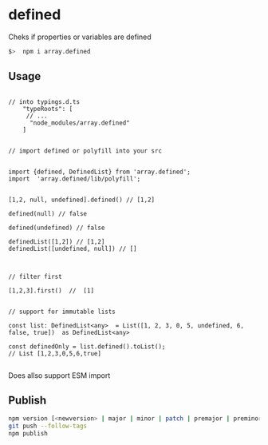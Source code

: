 # defined
Cheks if properties or variables are defined


```bash
$>  npm i array.defined
```

## Usage

```javscript

// into typings.d.ts
    "typeRoots": [
     // ...
      "node_modules/array.defined"
    ]


// import defined or polyfill into your src


import {defined, DefinedList} from 'array.defined';
import  'array.defined/lib/polyfill';


[1,2, null, undefined].defined() // [1,2]

defined(null) // false

defined(undefined) // false

definedList([1,2]) // [1,2]
definedList([undefined, null]) // []



// filter first

[1,2,3].first()  //  [1]


// support for immutable lists

const list: DefinedList<any>  = List([1, 2, 3, 0, 5, undefined, 6, false, true])  as DefinedList<any>

const definedOnly = list.defined().toList();
// List [1,2,3,0,5,6,true]
 
```


Does allso support ESM import

## Publish

```bash
npm version [<newversion> | major | minor | patch | premajor | preminor | prepatch | prerelease]
git push --follow-tags
npm publish
```
